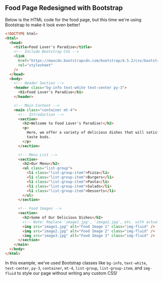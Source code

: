 ## Food Page Redesigned with Bootstrap

Below is the HTML code for the food page, but this time we're using Bootstrap to make it look even better!

```html
<!DOCTYPE html>
<html>
  <head>
    <title>Food Lover's Paradise</title>
    <!-- Include Bootstrap CSS -->
    <link
      href="https://maxcdn.bootstrapcdn.com/bootstrap/4.5.2/css/bootstrap.min.css"
      rel="stylesheet"
    />
  </head>
  <body>
    <!-- Header Section -->
    <header class="bg-info text-white text-center py-3">
      <h1>Food Lover's Paradise</h1>
    </header>

    <!-- Main Content -->
    <main class="container mt-4">
      <!-- Introduction -->
      <section>
        <h2>Welcome to Food Lover's Paradise!</h2>
        <p>
          Here, we offer a variety of delicious dishes that will satisfy your
          taste buds.
        </p>
      </section>

      <!-- Menu List -->
      <section>
        <h2>Our Menu</h2>
        <ul class="list-group">
          <li class="list-group-item">Pizza</li>
          <li class="list-group-item">Burgers</li>
          <li class="list-group-item">Pasta</li>
          <li class="list-group-item">Salads</li>
          <li class="list-group-item">Desserts</li>
        </ul>
      </section>

      <!-- Food Images -->
      <section>
        <h2>Some of Our Delicious Dishes</h2>
        <!-- Note: Replace 'image1.jpg', 'image2.jpg', etc. with actual image paths -->
        <img src="image1.jpg" alt="Food Image 1" class="img-fluid" />
        <img src="image2.jpg" alt="Food Image 2" class="img-fluid" />
        <img src="image3.jpg" alt="Food Image 3" class="img-fluid" />
      </section>
    </main>
  </body>
</html>
```

In this example, we've used Bootstrap classes like `bg-info`, `text-white`, `text-center`, `py-3`, `container`, `mt-4`, `list-group`, `list-group-item`, and `img-fluid` to style our page without writing any custom CSS!

